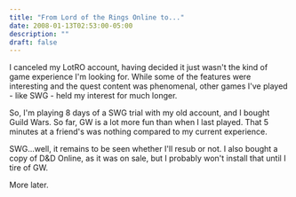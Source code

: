```yaml
---
title: "From Lord of the Rings Online to..."
date: 2008-01-13T02:53:00-05:00
description: ""
draft: false
---
```

I canceled my LotRO account, having decided it just wasn't the kind of
game experience I'm looking for. While some of the features were
interesting and the quest content was phenomenal, other games I've
played - like SWG - held my interest for much longer.

So, I'm playing 8 days of a SWG trial with my old account, and I bought
Guild Wars. So far, GW is a lot more fun than when I last played. That 5
minutes at a friend's was nothing compared to my current experience.

SWG...well, it remains to be seen whether I'll resub or not. I also
bought a copy of D&D Online, as it was on sale, but I probably won't
install that until I tire of GW.

More later.